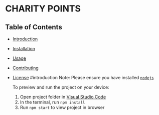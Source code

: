 
  # CHARITY POINTS
  ## Table of Contents
- [Introduction](#introduction)
- [Installation](#installation)
- [Usage](#usage)
- [Contributing](#contributing)
- [License](#license)
 #introduction 
  Note: Please ensure you have installed <code><a href="https://nodejs.org/en/download/">nodejs</a></code>

  To preview and run the project on your device:
  1) Open project folder in <a href="https://code.visualstudio.com/download">Visual Studio Code</a>
  2) In the terminal, run `npm install`
  3) Run `npm start` to view project in browser
  

